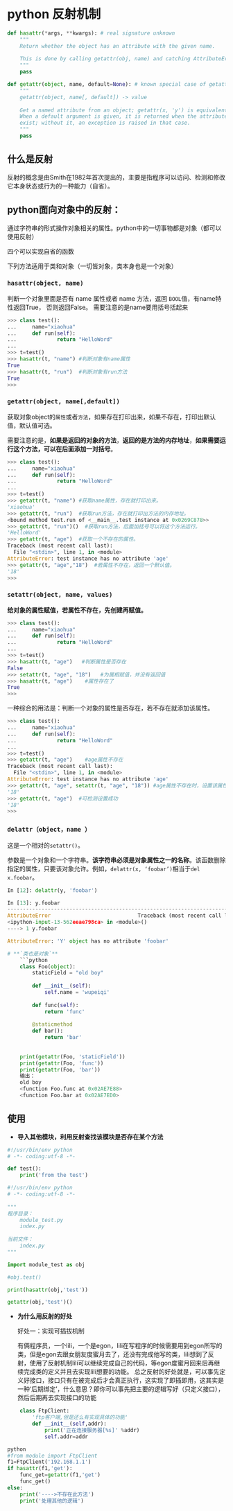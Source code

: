 # python 反射机制

```python
def hasattr(*args, **kwargs): # real signature unknown
    """
    Return whether the object has an attribute with the given name.
    
    This is done by calling getattr(obj, name) and catching AttributeError.
    """
    pass
```

```python
def getattr(object, name, default=None): # known special case of getattr
    """
    getattr(object, name[, default]) -> value
    
    Get a named attribute from an object; getattr(x, 'y') is equivalent to x.y.
    When a default argument is given, it is returned when the attribute doesn't
    exist; without it, an exception is raised in that case.
    """
    pass
```

## 什么是反射

反射的概念是由Smith在1982年首次提出的，主要是指程序可以访问、检测和修改它本身状态或行为的一种能力（自省）。

## python面向对象中的反射：

通过字符串的形式操作对象相关的属性。python中的一切事物都是对象（都可以使用反射）

四个可以实现自省的函数

下列方法适用于类和对象（一切皆对象，类本身也是一个对象）

### `hasattr(object, name)`

判断一个对象里面是否有 name 属性或者 name 方法，返回 `BOOL`值，有name特性返回True， 否则返回False。
需要注意的是name要用括号括起来

```python
>>> class test():
...     name="xiaohua"
...     def run(self):
...             return "HelloWord"
...
>>> t=test()
>>> hasattr(t, "name") #判断对象有name属性
True
>>> hasattr(t, "run")  #判断对象有run方法
True
>>>
```


### `getattr(object, name[,default])`

获取对象object的`属性`或者`方法`，如果存在打印出来，如果不存在，打印出默认值，默认值可选。

需要注意的是，**如果是返回的对象的方法**，**返回的是方法的内存地址**，**如果需要运行这个方法，可以在后面添加一对括号**。

```python
>>> class test():
...     name="xiaohua"
...     def run(self):
...             return "HelloWord"
...
>>> t=test()
>>> getattr(t, "name") #获取name属性，存在就打印出来。
'xiaohua'
>>> getattr(t, "run")  #获取run方法，存在就打印出方法的内存地址。
<bound method test.run of <__main__.test instance at 0x0269C878>>
>>> getattr(t, "run")()  #获取run方法，后面加括号可以将这个方法运行。
'HelloWord'
>>> getattr(t, "age")  #获取一个不存在的属性。
Traceback (most recent call last):
  File "<stdin>", line 1, in <module>
AttributeError: test instance has no attribute 'age'
>>> getattr(t, "age","18")  #若属性不存在，返回一个默认值。
'18'
>>>
```


### `setattr(object, name, values)`

**给对象的属性赋值，若属性不存在，先创建再赋值。**

```python
>>> class test():
...     name="xiaohua"
...     def run(self):
...             return "HelloWord"
...
>>> t=test()
>>> hasattr(t, "age")   #判断属性是否存在
False
>>> setattr(t, "age", "18")   #为属相赋值，并没有返回值
>>> hasattr(t, "age")    #属性存在了
True
>>>
```

一种综合的用法是：判断一个对象的属性是否存在，若不存在就添加该属性。

```python
>>> class test():
...     name="xiaohua"
...     def run(self):
...             return "HelloWord"
...
>>> t=test()
>>> getattr(t, "age")    #age属性不存在
Traceback (most recent call last):
  File "<stdin>", line 1, in <module>
AttributeError: test instance has no attribute 'age'
>>> getattr(t, "age", setattr(t, "age", "18")) #age属性不存在时，设置该属性
'18'
>>> getattr(t, "age")  #可检测设置成功
'18'
>>>
```


### `delattr（object，name ）`

这是一个相对的`setattr()`。

参数是一个对象和一个字符串。**该字符串必须是对象属性之一的名称**。该函数删除指定的属性，只要该对象允许。例如，`delattr(x, ‘foobar’)`相当于`del x.foobar`。

```python
In [12]: delattr(y, 'foobar')

In [13]: y.foobar
---------------------------------------------------------------------------
AttributeError                            Traceback (most recent call last)
<ipython-input-13-562eeae798ca> in <module>()
----> 1 y.foobar

AttributeError: 'Y' object has no attribute 'foobar'
```


```python
# **`类也是对象`**
	```python
	class Foo(object):
	    staticField = "old boy"
	
	    def __init__(self):
	        self.name = 'wupeiqi'
	
	    def func(self):
	        return 'func'
	
	    @staticmethod
	    def bar():
	        return 'bar'
	
	
	print(getattr(Foo, 'staticField'))
	print(getattr(Foo, 'func'))
	print(getattr(Foo, 'bar'))
	输出：
	old boy
	<function Foo.func at 0x02AE7E88>
	<function Foo.bar at 0x02AE7ED0>
```

## 使用

- **导入其他模块，利用反射查找该模块是否存在某个方法**

```python
#!/usr/bin/env python
# -*- coding:utf-8 -*-

def test():
    print('from the test')
```

```python
#!/usr/bin/env python
# -*- coding:utf-8 -*-
 
"""
程序目录：
    module_test.py
    index.py
 
当前文件：
    index.py
"""

import module_test as obj

#obj.test()

print(hasattr(obj,'test'))

getattr(obj,'test')()
```

- **为什么用反射的好处**

  好处一：实现可插拔机制

  有俩程序员，一个lili，一个是egon，lili在写程序的时候需要用到egon所写的类，但是egon去跟女朋友度蜜月去了，还没有完成他写的类，lili想到了反射，使用了反射机制lili可以继续完成自己的代码，等egon度蜜月回来后再继续完成类的定义并且去实现lili想要的功能。
  总之反射的好处就是，可以事先定义好接口，接口只有在被完成后才会真正执行，这实现了即插即用，这其实是一种‘后期绑定’，什么意思？即你可以事先把主要的逻辑写好（只定义接口），然后后期再去实现接口的功能

```python
	class FtpClient:
	    'ftp客户端,但是还么有实现具体的功能'
	    def __init__(self,addr):
	        print('正在连接服务器[%s]' %addr)
	        self.addr=addr
```

```python
python
#from module import FtpClient
f1=FtpClient('192.168.1.1')
if hasattr(f1,'get'):
    func_get=getattr(f1,'get')
    func_get()
else:
    print('---->不存在此方法')
    print('处理其他的逻辑')
```

```

```